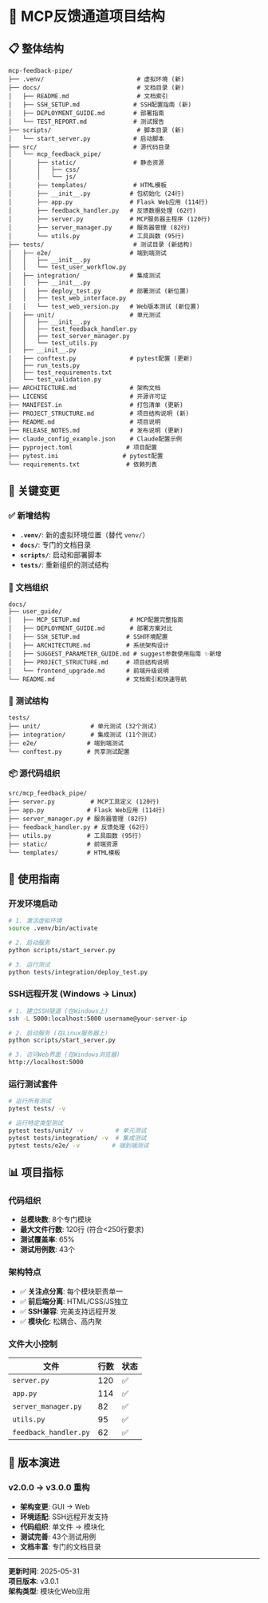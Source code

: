 # 📁 MCP反馈通道项目结构

## 📋 整体结构

```
mcp-feedback-pipe/
├── .venv/                          # 虚拟环境 (新)
├── docs/                           # 文档目录 (新)
│   ├── README.md                   # 文档索引
│   ├── SSH_SETUP.md               # SSH配置指南 (新)
│   ├── DEPLOYMENT_GUIDE.md        # 部署指南
│   └── TEST_REPORT.md             # 测试报告
├── scripts/                        # 脚本目录 (新)
│   └── start_server.py            # 启动脚本
├── src/                           # 源代码目录
│   └── mcp_feedback_pipe/
│       ├── static/                # 静态资源
│       │   ├── css/
│       │   └── js/
│       ├── templates/             # HTML模板
│       ├── __init__.py           # 包初始化 (24行)
│       ├── app.py                # Flask Web应用 (114行)
│       ├── feedback_handler.py   # 反馈数据处理 (62行)
│       ├── server.py             # MCP服务器主程序 (120行)
│       ├── server_manager.py     # 服务器管理 (82行)
│       └── utils.py              # 工具函数 (95行)
├── tests/                         # 测试目录 (新结构)
│   ├── e2e/                      # 端到端测试
│   │   ├── __init__.py
│   │   └── test_user_workflow.py
│   ├── integration/              # 集成测试
│   │   ├── __init__.py
│   │   ├── deploy_test.py        # 部署测试 (新位置)
│   │   ├── test_web_interface.py
│   │   └── test_web_version.py   # Web版本测试 (新位置)
│   ├── unit/                     # 单元测试
│   │   ├── __init__.py
│   │   ├── test_feedback_handler.py
│   │   ├── test_server_manager.py
│   │   └── test_utils.py
│   ├── __init__.py
│   ├── conftest.py               # pytest配置 (更新)
│   ├── run_tests.py
│   ├── test_requirements.txt
│   └── test_validation.py
├── ARCHITECTURE.md               # 架构文档
├── LICENSE                       # 开源许可证
├── MANIFEST.in                   # 打包清单 (更新)
├── PROJECT_STRUCTURE.md          # 项目结构说明 (新)
├── README.md                     # 项目说明
├── RELEASE_NOTES.md              # 发布说明 (更新)
├── claude_config_example.json    # Claude配置示例
├── pyproject.toml               # 项目配置
├── pytest.ini                  # pytest配置
└── requirements.txt             # 依赖列表
```

## 🔧 关键变更

### ✅ 新增结构
- **`.venv/`**: 新的虚拟环境位置（替代 `venv/`）
- **`docs/`**: 专门的文档目录
- **`scripts/`**: 启动和部署脚本
- **`tests/`**: 重新组织的测试结构

### 📝 文档组织
```
docs/
├── user_guide/
│   ├── MCP_SETUP.md              # MCP配置完整指南
│   ├── DEPLOYMENT_GUIDE.md       # 部署方案对比
│   ├── SSH_SETUP.md             # SSH环境配置
│   ├── ARCHITECTURE.md          # 系统架构设计
│   ├── SUGGEST_PARAMETER_GUIDE.md # suggest参数使用指南 ✨新增
│   ├── PROJECT_STRUCTURE.md     # 项目结构说明
│   └── frontend_upgrade.md      # 前端升级说明
└── README.md                    # 文档索引和快速导航
```

### 🧪 测试结构
```
tests/
├── unit/              # 单元测试 (32个测试)
├── integration/       # 集成测试 (11个测试)
├── e2e/              # 端到端测试
└── conftest.py       # 共享测试配置
```

### 📦 源代码组织
```
src/mcp_feedback_pipe/
├── server.py          # MCP工具定义 (120行)
├── app.py            # Flask Web应用 (114行)
├── server_manager.py # 服务器管理 (82行)
├── feedback_handler.py # 反馈处理 (62行)
├── utils.py          # 工具函数 (95行)
├── static/           # 前端资源
└── templates/        # HTML模板
```

## 🎯 使用指南

### 开发环境启动
```bash
# 1. 激活虚拟环境
source .venv/bin/activate

# 2. 启动服务
python scripts/start_server.py

# 3. 运行测试
python tests/integration/deploy_test.py
```

### SSH远程开发 (Windows → Linux)
```bash
# 1. 建立SSH隧道 (在Windows上)
ssh -L 5000:localhost:5000 username@your-server-ip

# 2. 启动服务 (在Linux服务器上)
python scripts/start_server.py

# 3. 访问Web界面 (在Windows浏览器)
http://localhost:5000
```

### 运行测试套件
```bash
# 运行所有测试
pytest tests/ -v

# 运行特定类型测试
pytest tests/unit/ -v         # 单元测试
pytest tests/integration/ -v  # 集成测试
pytest tests/e2e/ -v         # 端到端测试
```

## 📊 项目指标

### 代码组织
- **总模块数**: 8个专门模块
- **最大文件行数**: 120行 (符合<250行要求)
- **测试覆盖率**: 65%
- **测试用例数**: 43个

### 架构特点
- ✅ **关注点分离**: 每个模块职责单一
- ✅ **前后端分离**: HTML/CSS/JS独立
- ✅ **SSH兼容**: 完美支持远程开发
- ✅ **模块化**: 松耦合、高内聚

### 文件大小控制
| 文件 | 行数 | 状态 |
|------|------|------|
| `server.py` | 120 | ✅ |
| `app.py` | 114 | ✅ |
| `server_manager.py` | 82 | ✅ |
| `utils.py` | 95 | ✅ |
| `feedback_handler.py` | 62 | ✅ |

## 🔄 版本演进

### v2.0.0 → v3.0.0 重构
- **架构变更**: GUI → Web
- **环境适配**: SSH远程开发支持
- **代码组织**: 单文件 → 模块化
- **测试完善**: 43个测试用例
- **文档丰富**: 专门的文档目录

---

**更新时间**: 2025-05-31  
**项目版本**: v3.0.1  
**架构类型**: 模块化Web应用 